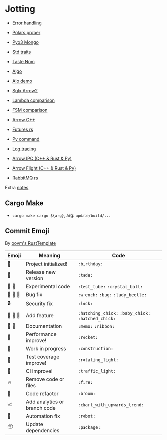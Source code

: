 # Jotting

- [Error handling](./error-handling/README.md)

- [Polars prober](./polars-prober/README.md)

- [Pyo3 Mongo](./pyo3mongo/README.md)

- [Std traits](./std-traits/README.md)

- [Taste Nom](./taste-nom/README.md)

- [Algo](./algo/README.md)

- [Aio demo](./aio-demo/README.md)

- [Sqlx Arrow2](./sqlx-arrow2/README.md)

- [Lambda comparison](./lambda-comparison/README.md)

- [FSM comparison](./fsm/README.md)

- [Arrow C++](./arrow-cpp/README.md)

- [Futures rs](./fut-rs/README.md)

- [Py command](./pycmd/README.md)

- [Log tracing](./log-tracing/README.md)

- [Arrow IPC (C++ & Rust & Py)](./arrow-ipc/README.md)

- [Arrow Flight (C++ & Rust & Py)](./arrow-flight/README.md)

- [RabbitMQ rs](./rbmq-rs/README.md)

Extra [notes](./notes.md)

## Cargo Make

- `cargo make cargo ${arg}`, arg: `update/build/...`

## Commit Emoji

By [oovm's RustTemplate](https://github.com/oovm/RustTemplate)

| Emoji    | Meaning                      | Code                                                |
| -------- | ---------------------------- | --------------------------------------------------- |
| 🎂       | Project initialized!         | `:birthday:`                                        |
| 🎉       | Release new version          | `:tada:`                                            |
| 🧪 🔮    | Experimental code            | `:test_tube:` `:crystal_ball:`                      |
| 🔧 🐛 🐞 | Bug fix                      | `:wrench:` `:bug:` `:lady_beetle:`                  |
| 🔒       | Security fix                 | `:lock:`                                            |
| 🐣 🐤 🐥 | Add feature                  | `:hatching_chick:` `:baby_chick:` `:hatched_chick:` |
| 📝 🎀    | Documentation                | `:memo:` `:ribbon:`                                 |
| 🚀       | Performance improve!         | `:rocket:`                                          |
| 🚧       | Work in progress             | `:construction:`                                    |
| 🚨       | Test coverage improve!       | `:rotating_light:`                                  |
| 🚥       | CI improve!                  | `:traffic_light:`                                   |
| 🔥       | Remove code or files         | `:fire:`                                            |
| 🧹       | Code refactor                | `:broom:`                                           |
| 📈       | Add analytics or branch code | `:chart_with_upwards_trend:`                        |
| 🤖       | Automation fix               | `:robot:`                                           |
| 📦       | Update dependencies          | `:package:`                                         |
